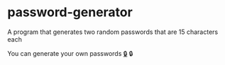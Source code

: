 # password-generator
 A program that generates two random passwords that are 15 characters each


You can generate your own passwords [🔒](https://lucent-florentine-f2e4f1.netlify.app/) 🔒
